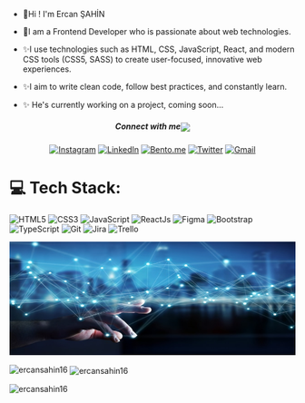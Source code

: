 
- 🔭Hi ! I'm  Ercan ŞAHİN

- 🌱I am a Frontend Developer who is passionate about web technologies.

- ✨I use technologies such as HTML, CSS, JavaScript, React, and modern CSS tools (CSS5, SASS) to create user-focused, innovative web experiences.

- ✨I aim to write clean code, follow best practices, and constantly learn.


- ✨  He's currently working on a project, coming soon...


<div align="center">
  
  <h5 align="center">Connect with me<img align="center" src="https://github.com/rajput2107/rajput2107/blob/master/Assets/Handshake.gif" height="33px" /></h5> 
</div>

<div align="center">



[![Instagram](https://img.shields.io/badge/Instagram-%23E4405F.svg?logo=Instagram&logoColor=white)](https://instagram.com/ercan.sahin16) 
[![LinkedIn](https://img.shields.io/badge/LinkedIn-%230077B5.svg?logo=linkedin&logoColor=white)](https://linkedin.com/in/ercansahin16/)
[![Bento.me](https://img.shields.io/badge/just%20the%20message-8A2BE2)](https://bento.me/esahin)
[![Twitter](https://img.shields.io/badge/Twitter-%2300ACED.svg?logo=Twitter&logoColor=white)](https://twitter.com/ercansahinn16)
[![Gmail](https://img.shields.io/badge/Gmail-%23ea4335.svg?logo=Gmail&logoColor=white)](https://mail.google.com/mail/u/0/?tab=wm#all?compose=CllgCJftLxBbdZxQNrJKqLRXxGJflbLDptVDjCbWwlVznzBqsHSfHkfwZsvbgLkKGLgKvpNftWL)

</div>





# 💻 Tech Stack:
![HTML5](https://img.shields.io/badge/html5-%23E34F26.svg?style=for-the-badge&logo=html5&logoColor=white) 
![CSS3](https://img.shields.io/badge/css3-%231572B6.svg?style=for-the-badge&logo=css3&logoColor=white) 
![JavaScript](https://img.shields.io/badge/javascript-%23323330.svg?style=for-the-badge&logo=javascript&logoColor=%23F7DF1E)
![ReactJs](https://img.shields.io/badge/react-%2320232a.svg?style=for-the-badge&logo=react&logoColor=%2361DAFB)
![Figma](https://img.shields.io/badge/figma-%2320232a.svg?style=for-the-badge&logo=figma&logoColor=%23b4c4f4,%23b67148)
![Bootstrap](https://img.shields.io/badge/bootstrap-%2320232a.svg?style=for-the-badge&logo=bootstrap&logoColor=%2300ACED)
![TypeScript](https://img.shields.io/badge/typescript-%23007ACC.svg?style=for-the-badge&logo=typescript&logoColor=white)
![Git](https://img.shields.io/badge/git-%23D7D5C6.svg?style=for-the-badge&logo=git&logoColor=#E34F26) 
![Jira](https://img.shields.io/badge/jira-%230A0FFF.svg?style=for-the-badge&logo=jira&logoColor=white)
![Trello](https://img.shields.io/badge/Trello-%23026AA7.svg?style=for-the-badge&logo=Trello&logoColor=white)


<img src="https://github.com/ercansahin16/newspaper/blob/main/photo/github%20i%C3%A7indir%2C%20yeri%20de%C4%9Fi%C5%9Fmesin.jpg" width="1000" height="200">


<p><img align="left" src="https://github-readme-stats.vercel.app/api/top-langs?username=ercansahin16&show_icons=true&locale=en&layout=compact" alt="ercansahin16" /></p>

<p>&nbsp;<img align="center" src="https://github-readme-stats.vercel.app/api?username=ercansahin16&show_icons=true&locale=en" alt="ercansahin16" /></p>

<p><img align="center" src="https://github-readme-streak-stats.herokuapp.com/?user=ercansahin16&" alt="ercansahin16" /></p>


